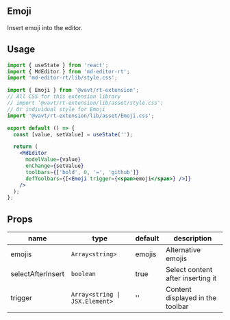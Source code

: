 ## Emoji

Insert emoji into the editor.

## Usage

```jsx
import { useState } from 'react';
import { MdEditor } from 'md-editor-rt';
import 'md-editor-rt/lib/style.css';

import { Emoji } from '@vavt/rt-extension';
// All CSS for this extension library
// import '@vavt/rt-extension/lib/asset/style.css';
// Or individual style for Emoji
import '@vavt/rt-extension/lib/asset/Emoji.css';

export default () => {
  const [value, setValue] = useState('');

  return (
    <MdEditor
      modelValue={value}
      onChange={setValue}
      toolbars={['bold', 0, '=', 'github']}
      defToolbars={[<Emoji trigger={<span>emoji</span>} />]}
    />
  );
};
```

## Props

| name | type | default | description |
| --- | --- | --- | --- |
| emojis | `Array<string>` | emojis | Alternative emojis |
| selectAfterInsert | `boolean` | true | Select content after inserting it |
| trigger | `Array<string \| JSX.Element>` | '' | Content displayed in the toolbar |
